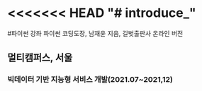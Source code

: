 <<<<<<< HEAD
"# introduce_" 
=======
#파이썬 강좌
파이썬 코딩도장, 남재윤 지음, 길벗출판사 온라인 버전

## 멀티캠퍼스, 서울
### 빅데이터 기반 지능형 서비스 개발(2021.07~2021,12)
